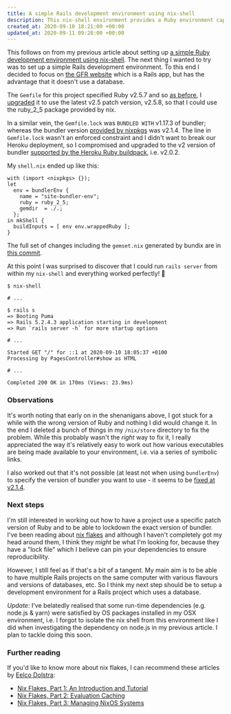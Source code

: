 ```yaml
---
title: A simple Rails development environment using nix-shell
description: This nix-shell environment provides a Ruby environment capable of running a Rails app without a database
created_at: 2020-09-10 18:21:00 +00:00
updated_at: 2020-09-11 09:28:00 +00:00
---
```


This follows on from my previous article about setting up [a simple Ruby development environment using nix-shell][nix-shell-article]. The next thing I wanted to try was to set up a simple Rails development environment. To this end I decided to focus on [the GFR website][] which is a Rails app, but has the advantage that it doesn't use a database.

The `Gemfile` for this project specified Ruby v2.5.7 and so [as before][nix-ruby-env], I [upgraded][ruby-upgrade] it to use the latest v2.5 patch version, v2.5.8, so that I could use the ruby_2_5 package provided by nix.

In a similar vein, the `Gemfile.lock` was `BUNDLED WITH` v1.17.3 of bundler; whereas the bundler version [provided by nixpkgs][nixpkgs-bundler-version] was v2.1.4. The line in `Gemfile.lock` wasn't an enforced constraint and I didn't want to break our Heroku deployment, so I compromised and upgraded to the v2 version of bundler [supported by the Heroku Ruby buildpack][heroku-bundler-version], i.e. v2.0.2.

My `shell.nix` ended up like this:

    with (import <nixpkgs> {});
    let
      env = bundlerEnv {
        name = "site-bundler-env";
        ruby = ruby_2_5;
        gemdir  = ./.;
      };
    in mkShell {
      buildInputs = [ env env.wrappedRuby ];
    }

The full set of changes including the `gemset.nix` generated by bundix are in [this commit][nixify-commit].

At this point I was surprised to discover that I could run `rails server` from within my `nix-shell` and everything worked perfectly! 🚀

    $ nix-shell

    # ...

    $ rails s
    => Booting Puma
    => Rails 5.2.4.3 application starting in development
    => Run `rails server -h` for more startup options

    # ...

    Started GET "/" for ::1 at 2020-09-10 18:05:37 +0100
    Processing by PagesController#show as HTML

    # ...

    Completed 200 OK in 170ms (Views: 23.9ms)

### Observations

It's worth noting that early on in the shenanigans above, I got stuck for a while with the wrong version of Ruby and nothing I did would change it. In the end I deleted a bunch of things in my `/nix/store` directory to fix the problem. While this probably wasn't the _right_ way to fix it, I really appreciated the way it's relatively easy to work out how various executables are being made available to your environment, i.e. via a series of symbolic links.

I also worked out that it's not possible (at least not when using `bundlerEnv`) to specify the version of bundler you want to use - it seems to be [fixed at v2.1.4][bundler-env-bundler-version].

### Next steps

I'm still interested in working out how to have a project use a specific patch version of Ruby and to be able to lockdown the exact version of bundler. I've been reading about [nix flakes][] and although I haven't completely got my head around them, I think they _might_ be what I'm looking for, because they have a "lock file" which I believe can pin your dependencies to ensure reproducibility.

However, I still feel as if that's a bit of a tangent. My main aim is to be able to have multiple Rails projects on the same computer with various flavours and versions of databases, etc. So I think my next step should be to setup a development environment for a Rails project which uses a database.

*Update*: I've belatedly realised that some run-time dependencies (e.g. node.js & yarn) were satisfied by OS packages installed in my OSX environment, i.e. I forgot to isolate the nix shell from this environment like I did when investigating the dependency on node.js in my previous article. I plan to tackle doing this soon.

### Further reading

If you'd like to know more about nix flakes, I can recommend these articles by [Eelco Dolstra][]:

* [Nix Flakes, Part 1: An Introduction and Tutorial](https://www.tweag.io/blog/2020-05-25-flakes/)
* [Nix Flakes, Part 2: Evaluation Caching](https://www.tweag.io/blog/2020-06-25-eval-cache/)
* [Nix Flakes, Part 3: Managing NixOS Systems](https://www.tweag.io/blog/2020-07-31-nixos-flakes/)

[nix-shell-article]: /blog/2020-07-26-a-simple-ruby-development-environment-using-nix-shell
[the GFR website]: https://github.com/freerange/site
[nixpkgs-bundler-version]: https://github.com/NixOS/nixpkgs/blob/b71dc9d264ef0bad32de437ec9105000c952654d/pkgs/development/ruby-modules/bundler/default.nix#L7
[ruby-upgrade]: https://github.com/freerange/site/commit/75ae0e850fd0d8bf9c7abf48a543fdc9607f3dc4#diff-8b7db4d5cc4b8f6dc8feb7030baa2478
[heroku-bundler-version]: https://devcenter.heroku.com/articles/ruby-support#libraries
[nix-ruby-env]: /blog/2020-07-26-a-simple-ruby-development-environment-using-nix-shell#a-ruby-development-environment-using-nix-shell
[nix flakes]: https://github.com/NixOS/rfcs/pull/49
[shell-nix]: https://github.com/freerange/site/commit/8e5f37af715829d27c57e0f5e8a38e6f36b44b01
[bundler-env-bundler-version]: https://github.com/NixOS/nixpkgs/blob/master/pkgs/development/ruby-modules/bundler/default.nix#L7
[Eelco Dolstra]: https://edolstra.github.io/
[nixify-commit]: https://github.com/freerange/site/commit/8e5f37af715829d27c57e0f5e8a38e6f36b44b01
